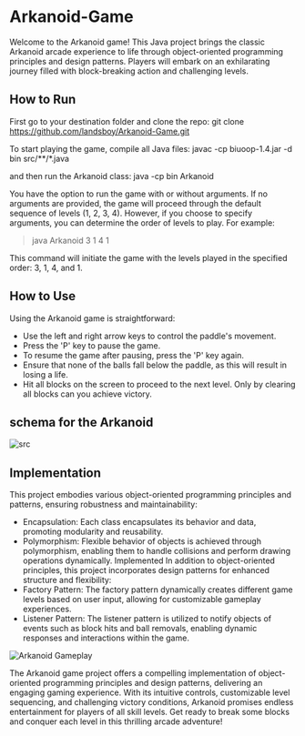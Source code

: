 # Arkanoid-Game
Welcome to the Arkanoid game! This Java project brings the classic Arkanoid arcade experience to life through object-oriented programming principles and design patterns. Players will embark on an exhilarating journey filled with block-breaking action and challenging levels.

## How to Run
First go to your destination folder and clone the repo:
git clone https://github.com/landsboy/Arkanoid-Game.git

To start playing the game, compile all Java files:
javac -cp biuoop-1.4.jar -d bin src/**/*.java

and then run the Arkanoid class:
java -cp bin Arkanoid

You have the option to run the game with or without arguments. If no arguments are provided, the game will proceed through the default sequence of levels (1, 2, 3, 4). However, if you choose to specify arguments, you can determine the order of levels to play. For example:

> java Arkanoid 3 1 4 1

This command will initiate the game with the levels played in the specified order: 3, 1, 4, and 1.

## How to Use
Using the Arkanoid game is straightforward:

- Use the left and right arrow keys to control the paddle's movement.
- Press the 'P' key to pause the game.
- To resume the game after pausing, press the 'P' key again.
- Ensure that none of the balls fall below the paddle, as this will result in losing a life.
- Hit all blocks on the screen to proceed to the next level. Only by clearing all blocks can you achieve victory.

## schema for the Arkanoid
![src](https://github.com/yeela8g/Arkanoid-Game/assets/118124478/2b3e91c4-83ea-4f6a-a507-5b8f1ea9fa8b)

## Implementation
This project embodies various object-oriented programming principles and patterns, ensuring robustness and maintainability:
- Encapsulation: Each class encapsulates its behavior and data, promoting modularity and reusability.
- Polymorphism: Flexible behavior of objects is achieved through polymorphism, enabling them to handle collisions and perform drawing operations dynamically.
 Implemented
In addition to object-oriented principles, this project incorporates design patterns for enhanced structure and flexibility:
- Factory Pattern: The factory pattern dynamically creates different game levels based on user input, allowing for customizable gameplay experiences.
- Listener Pattern: The listener pattern is utilized to notify objects of events such as block hits and ball removals, enabling dynamic responses and interactions within the game.
  
![Arkanoid Gameplay](https://media.giphy.com/media/v1.Y2lkPTc5MGI3NjExY3YwbjlpdThpZjNldGNlY3c3MG9tbmhubTVlcDc3MTV2ZGluY3k5NyZlcD12MV9pbnRlcm5hbF9naWZfYnlfaWQmY3Q9Zw/Bs428XZGLM9sqsG12v/giphy.gif)


The Arkanoid game project offers a compelling implementation of object-oriented programming principles and design patterns, delivering an engaging gaming experience. With its intuitive controls, customizable level sequencing, and challenging victory conditions, Arkanoid promises endless entertainment for players of all skill levels. Get ready to break some blocks and conquer each level in this thrilling arcade adventure!
